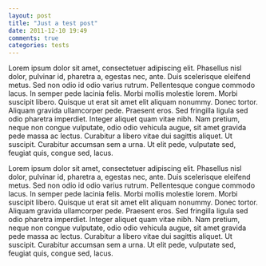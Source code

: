 ```yaml
---
layout: post
title: "Just a test post"
date: 2011-12-10 19:49
comments: true
categories: tests
---
```


Lorem ipsum dolor sit amet, consectetuer adipiscing elit. Phasellus nisl dolor, pulvinar id, pharetra a, egestas nec, ante. Duis scelerisque eleifend metus. Sed non odio id odio varius rutrum. Pellentesque congue commodo lacus. In semper pede lacinia felis. Morbi mollis molestie lorem. Morbi suscipit libero. Quisque ut erat sit amet elit aliquam nonummy. Donec tortor. Aliquam gravida ullamcorper pede. Praesent eros. Sed fringilla ligula sed odio pharetra imperdiet. Integer aliquet quam vitae nibh. Nam pretium, neque non congue vulputate, odio odio vehicula augue, sit amet gravida pede massa ac lectus. Curabitur a libero vitae dui sagittis aliquet. Ut suscipit. Curabitur accumsan sem a urna. Ut elit pede, vulputate sed, feugiat quis, congue sed, lacus.

Lorem ipsum dolor sit amet, consectetuer adipiscing elit. Phasellus nisl dolor, pulvinar id, pharetra a, egestas nec, ante. Duis scelerisque eleifend metus. Sed non odio id odio varius rutrum. Pellentesque congue commodo lacus. In semper pede lacinia felis. Morbi mollis molestie lorem. Morbi suscipit libero. Quisque ut erat sit amet elit aliquam nonummy. Donec tortor. Aliquam gravida ullamcorper pede. Praesent eros. Sed fringilla ligula sed odio pharetra imperdiet. Integer aliquet quam vitae nibh. Nam pretium, neque non congue vulputate, odio odio vehicula augue, sit amet gravida pede massa ac lectus. Curabitur a libero vitae dui sagittis aliquet. Ut suscipit. Curabitur accumsan sem a urna. Ut elit pede, vulputate sed, feugiat quis, congue sed, lacus.